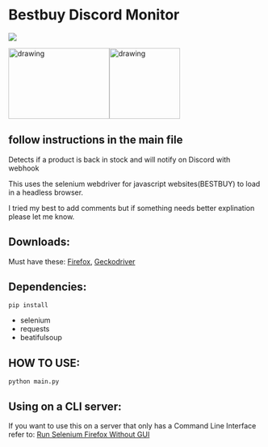 # Bestbuy Discord Monitor
![](https://img.shields.io/badge/stage-Pre--Alpha-orange)

<img src="https://upload.wikimedia.org/wikipedia/commons/thumb/f/f5/Best_Buy_Logo.svg/800px-Best_Buy_Logo.svg.png" alt="drawing" width="200" height="140"/><img src="https://i.imgur.com/ZOKp8LHg.png" alt="drawing" width="140" height="140"/>

## follow instructions in the main file
Detects if a product is back in stock and will notify on Discord with webhook

This uses the selenium webdriver for javascript websites(BESTBUY) to load in a headless browser.

I tried my best to add comments but if something needs better explination please let me know.

## Downloads:
Must have these:
[Firefox](https://www.mozilla.org/en-US/exp/firefox/new/),
[Geckodriver](https://github.com/mozilla/geckodriver/releases)
## Dependencies:
`pip install`
- selenium
- requests
- beatifulsoup

## HOW TO USE:
  `python main.py`

## Using on a CLI server:
If you want to use this on a server that only has a Command Line Interface refer to:
[Run Selenium Firefox Without GUI](https://stackoverflow.com/questions/10399557/is-it-possible-to-run-selenium-firefox-web-driver-without-a-gui)
